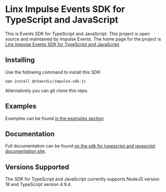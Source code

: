 # Linx Impulse Events SDK for TypeScript and JavaScript

This is Events SDK for TypeScript and JavaScript. This project is open source and maintained by Impulse Events.
The home page for the project is [Linx Impulse Events SDK for TypeScript and JavaScript](https://github.com/chaordic/impulse-sdk-js/).

## Installing

Use the following command to install this SDK:

```
npm install @chaordic/impulse-sdk-js
```

Alternatively you can git clone this repo.

## Examples

Examples can be found [in the examples section](https://github.com/chaordic/impulse-sdk-js/tree/main/examples)

## Documentation

Full documentation can be found [on the sdk for typescript and javascript documentation site](https://docs.linximpulse.com/typescriptsdk).

## Versions Supported

The SDK for TypeScript and JavaScript currently supports NodeJS version 18 and TypeScript version 4.9.4.
